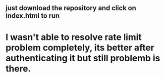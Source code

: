 ## just download the repository and click on index.html to run

# I wasn't able to resolve rate limit problem completely, its better after authenticating it but still problemb is there.
